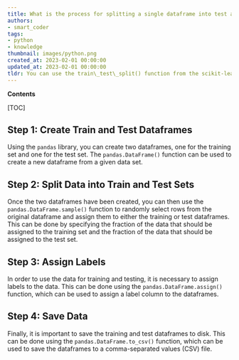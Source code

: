 ```yaml
---
title: What is the process for splitting a single dataframe into test and train samples using pandas?
authors:
- smart_coder
tags:
- python
- knowledge
thumbnail: images/python.png
created_at: 2023-02-01 00:00:00
updated_at: 2023-02-01 00:00:00
tldr: You can use the train\_test\_split() function from the scikit-learn library to split a dataframe into train and test samples.
---
```


**Contents**

[TOC]

## Step 1: Create Train and Test Dataframes

Using the `pandas` library, you can create two dataframes, one for the training set and one for the test set. The `pandas.DataFrame()` function can be used to create a new dataframe from a given data set.

## Step 2: Split Data into Train and Test Sets

Once the two dataframes have been created, you can then use the `pandas.DataFrame.sample()` function to randomly select rows from the original dataframe and assign them to either the training or test dataframes. This can be done by specifying the fraction of the data that should be assigned to the training set and the fraction of the data that should be assigned to the test set.

## Step 3: Assign Labels

In order to use the data for training and testing, it is necessary to assign labels to the data. This can be done using the `pandas.DataFrame.assign()` function, which can be used to assign a label column to the dataframes.

## Step 4: Save Data

Finally, it is important to save the training and test dataframes to disk. This can be done using the `pandas.DataFrame.to_csv()` function, which can be used to save the dataframes to a comma-separated values (CSV) file.
